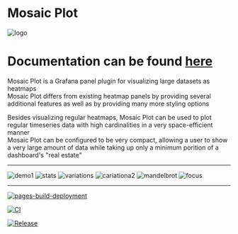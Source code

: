 # Mosaic Plot

![logo](https://boazreicher.github.io/mosaic-plot/img/logo.svg)

# Documentation can be found [here](https://boazreicher.github.io/mosaic-plot/)

Mosaic Plot is a Grafana panel plugin for visualizing large datasets as heatmaps<br>
Mosaic Plot differs from existing heatmap panels by providing several additional features as well as by providing many more styling options

Besides visualizing regular heatmaps, Mosaic Plot can be used to plot regular timeseries data with high cardinalities in a very space-efficient manner<br>
Mosaic Plot can be configured to be very compact, allowing a user to show a very large amount of data while taking up only a minimum porition of a dashboard's "real estate"

___
![demo1](https://boazreicher.github.io/mosaic-plot/img/examples/demo1.png)
![stats](https://boazreicher.github.io/mosaic-plot/img/examples/stats_heatmap.png)
![variations](https://boazreicher.github.io/mosaic-plot/img/examples/variations.png)
![cariationa2](https://boazreicher.github.io/mosaic-plot/img/examples/variations2.png)
![mandelbrot](https://boazreicher.github.io/mosaic-plot/img/examples/mandelbrot.png)
![focus](https://boazreicher.github.io/mosaic-plot/img/examples/focus.gif)
___


[![pages-build-deployment](https://github.com/boazreicher/mosaic-plot/actions/workflows/pages/pages-build-deployment/badge.svg)](https://github.com/boazreicher/mosaic-plot/actions/workflows/pages/pages-build-deployment)

[![CI](https://github.com/boazreicher/mosaic-plot/actions/workflows/ci.yml/badge.svg)](https://github.com/boazreicher/mosaic-plot/actions/workflows/ci.yml)

[![Release](https://github.com/boazreicher/mosaic-plot/actions/workflows/release.yml/badge.svg)](https://github.com/boazreicher/mosaic-plot/actions/workflows/release.yml)